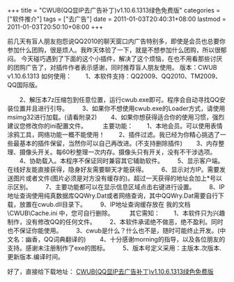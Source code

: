 +++
title = "CWUB(QQ显IP去广告补丁)v1.10.6.1313绿色免费版"
categories = ["软件推介"]
tags = ["去广告"]
date = 2011-01-03T20:40:31+08:00
lastmod = 2011-01-03T20:50:10+08:00
+++



前几天有盲人朋友抱怨说QQ2010的聊天窗口内广告特别多，即使是会员也总要你参加什么团购，很是烦人。我昨天体验了一下，就是不想参加什么团购，所以很郁闷。
今天碰巧遇到了下面的这个小插件，解决了这个烦恼，在也不用看那些讨厌的团购广告了，对插件作者表示感谢，同时推荐盲人朋友使用。
版本：CWUB v1.10.6.1313
如何使用：
　　1、本软件支持：QQ2009、QQ2010、TM2009、QQ国际版。


　　2、解压本7z压缩包到任意位置，运行cwub.exe即可。程序会自动寻找QQ安装位置并且进行引导。
　　3、如果你不想使用cwub.exe的Loader方式，请使用msimg32进行加载。(请看附录2)
　　4、如果你想获得适合你的使用习惯，强烈建议您修改你的ini配置文件。
　　
主要功能：
　　1、本地会员。可以使用表情涂鸦工具，网络功能一概不能使用！
　　2、插件过滤。我已经为你精心挑选了一些最基本的插件保留，当然你可以自己再改进。(不支持删除插件)
　　3、内存整理、摄像头开关。每60秒整理一次内存。摄像头只有开关，没有不干涉选项。
　　4、协助载入。本程序不保证同时兼容其它辅助软件。
　　5、显示客户端。在线好友能直接获得，隐身好友需要聊天才能获得。
　　6、显示对方IP。需要发送图片或者文件(图片必须是对方没有缓存的)。超过一天获得的地址会加上*号以示区别。
　　7、主要功能都可以在显示信息区域点击右键进行设置。
　　8、IP地址查询使用纯真数据库QQWry.Dat或者网络查询，其中QQWry.Dat需要自行下载，放置在cwub.dll目录下。
　　9、IP地址查询缓存放在 我的文档\CWUB\Cache.ini 中，您可自行删除。
　　
其它需知：
　　1、本软件只为兴趣制作，没有修改QQ的任何文件。
　　2、本软件承诺绝不做恶，绝不盈利。同时也不保证你能使用。
　　3、cwub是什么？什么也不是，随时可能终止开发。(中文名：幽香，QQ词典翻译的)
　　4、十分感谢morning的指导，以及各位朋友的支持。感谢未注册制作了exe的图标。
　　5、版本号定义采用：主版本.次版本.更新版本.编译时间。

好了，直接给下载地址：
<a href="http://dl.mangren.org/soft/CWUB(QQ显IP去广告补丁)v1.10.6.1313绿色免费版.rar">CWUB(QQ显IP去广告补丁)v1.10.6.1313绿色免费版</a>